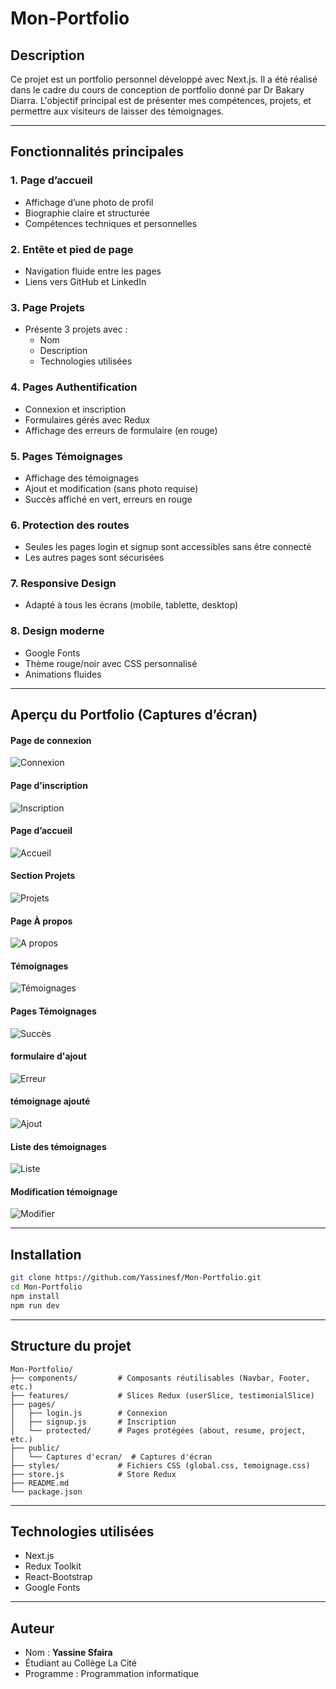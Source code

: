 # Mon-Portfolio

## Description

Ce projet est un portfolio personnel développé avec Next.js. Il a été réalisé dans le cadre du cours de conception de portfolio donné par Dr Bakary Diarra. L'objectif principal est de présenter mes compétences, projets, et permettre aux visiteurs de laisser des témoignages.

---

## Fonctionnalités principales

### 1. Page d’accueil
- Affichage d’une photo de profil
- Biographie claire et structurée
- Compétences techniques et personnelles

### 2. Entête et pied de page
- Navigation fluide entre les pages
- Liens vers GitHub et LinkedIn

### 3. Page Projets
- Présente 3 projets avec :
  - Nom
  - Description
  - Technologies utilisées

### 4. Pages Authentification
- Connexion et inscription
- Formulaires gérés avec Redux
- Affichage des erreurs de formulaire (en rouge)

### 5. Pages Témoignages
- Affichage des témoignages
- Ajout et modification (sans photo requise)
- Succès affiché en vert, erreurs en rouge

### 6. Protection des routes
- Seules les pages login et signup sont accessibles sans être connecté
- Les autres pages sont sécurisées

### 7. Responsive Design
- Adapté à tous les écrans (mobile, tablette, desktop)

### 8. Design moderne
- Google Fonts
- Thème rouge/noir avec CSS personnalisé
- Animations fluides

---

## Aperçu du Portfolio (Captures d’écran)

#### Page de connexion
![Connexion](./Captures%20d%27ecran/Connexion.png)

#### Page d’inscription
![Inscription](./Captures%20d%27ecran/inscription.png)

#### Page d’accueil
![Accueil](./Captures%20d%27ecran/p1.png)

#### Section Projets
![Projets](./Captures%20d%27ecran/p2.png)

#### Page À propos
![A propos](./Captures%20d%27ecran/p3.png)

#### Témoignages
![Témoignages](./Captures%20d%27ecran/p4.png)

#### Pages Témoignages
![Succès](./Captures%20d%27ecran/p5.png)

#### formulaire d'ajout
![Erreur](./Captures%20d%27ecran/p6.png)

#### témoignage ajouté
![Ajout](./Captures%20d%27ecran/p7.png)

#### Liste des témoignages
![Liste](./Captures%20d%27ecran/p8.png)

#### Modification témoignage
![Modifier](./Captures%20d%27ecran/p9.png)

---

## Installation

```bash
git clone https://github.com/Yassinesf/Mon-Portfolio.git
cd Mon-Portfolio
npm install
npm run dev
```

---

## Structure du projet

```
Mon-Portfolio/
├── components/         # Composants réutilisables (Navbar, Footer, etc.)
├── features/           # Slices Redux (userSlice, testimonialSlice)
├── pages/
│   ├── login.js        # Connexion
│   ├── signup.js       # Inscription
│   └── protected/      # Pages protégées (about, resume, project, etc.)
├── public/
│   └── Captures d'ecran/  # Captures d'écran
├── styles/             # Fichiers CSS (global.css, temoignage.css)
├── store.js            # Store Redux
├── README.md
└── package.json
```

---

## Technologies utilisées
- Next.js
- Redux Toolkit
- React-Bootstrap
- Google Fonts

---

## Auteur
- Nom : **Yassine Sfaira**
- Étudiant au Collège La Cité
- Programme : Programmation informatique
